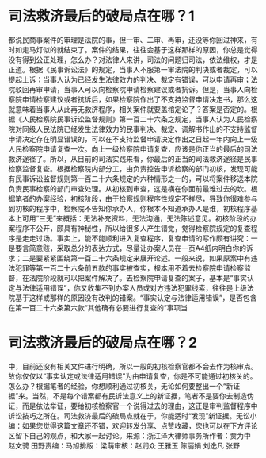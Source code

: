 # 司法救济最后的破局点在哪？1

都说民商事案件的审理是法院的事，但一审、二审、再审，还没等你回过神来，有时如走马灯似的就结束了。案件的结果，往往会基于这样那样的原因，你总是觉得没有得到公正处理，怎么办？对法律人来讲，司法的问题归司法，依法维权，才是正道。根据《民事诉讼法》的规定，当事人不服第一审法院的判决或者裁定，可以提起上诉；当事人认为已经发生法律效力的判决、裁定有错误，可以申请再审；法院驳回再审申请，当事人可以向检察院申请检察建议或者抗诉。但是，当事人向检察院申请检察建议或者抗诉后，如果检察院作出了不支持监督申请决定书，那么这就意味着当事人从此再无救济程序，相关案件就要盖棺定论了？答案是否定的。根据《人民检察院民事诉讼监督规则》第一百二十六条之规定，当事人认为人民检察院对同级人民法院已经发生法律效力的民事判决、裁定、调解书作出的不支持监督申请决定存在明显错误的，可以在不支持监督申请决定作出之日起一年内向上一级人民检察院申请复查一次。向上一级检察院申请复查，应该是你正当的最后的司法救济途径了。所以，从目前的司法实践来看，你最后的正当的司法救济途径是民事检察监督复查。根据检察院内部分工，由负责控告申诉检察的部门初核，发现可能有民事诉讼监督规则第一百二十六条规定的六种情形之一的，可以将案件移送本院负责民事检察的部门审查处理。从初核到审查，这是横在你面前最难过去的坎。根据笔者的办案经验，初核阶段，由于检察规则程序性规定不祥尽，导致你很难参与到初核的程序中，检察院不告知你承办人，你根本不知道承办人是谁，初核程序基本上可用“三无”来概括：无法补充资料，无法沟通，无法陈述意见。初核阶段的办案程序不公开，颇具有神秘性，所以给很多人产生错觉，觉得检察院规定的复查程序是走走过场。事实上，能不能顺利进入复查程序，复查申请的写作颇有讲究：一是要言简意赅，采取总分的表达方式，尽量让办案人员在一页A4纸内明白你的诉求；二是要紧紧围绕第一百二十六条规定来展开论述。一般来说，如果原案中有违法犯罪等第一百二十六条前五款的事实被查实，根本用不着去检察院申请检察监督，在法院阶段就可以把案件解决了。去检察院申请复查的案子，基本是“事实认定与法律适用错误”，你又收集不到办案人员或对方违法犯罪线索，往往是上级法院基于这样或那样的原因没有改判的错案。“事实认定与法律适用错误”，是否包含在第一百二十六条第六款“其他确有必要进行复查的”事项当

# 司法救济最后的破局点在哪？2

中，目前还没有相关文件进行明确，所以一般的初核检察官都不会去作为核审点。故你仅仅以“事实认定或法律适用错误”为由申请复查，你是不可能通过初核关的。怎么办？根据笔者的经验，你想顺利通过初核关，无论如何要整出一个“新证据”来。当然，不是每个错案都有民诉法意义上的新证据，笔者不是要你去制造伪证，而是依法举证，要给初核检察官一个说得过去的理由，这正是审判监督程序中诉讼技巧之所在。司法救济最后的破局点就在于，你能适时“发现”新证据。无讼小编：如果您觉得这篇文章还不错，欢迎转发分享、点赞收藏，您也可以在下方评论区留下自己的观点，和大家一起讨论。来源：浙江泽大律师事务所作者：贾为中 赵文骋 田野责编：马旭排版：梁萌审核：赵润众 王雅玉 陈丽娟 刘逸凡 张野

